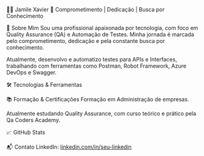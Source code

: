👩‍💻 Jamile Xavier
🌟 Comprometimento | Dedicação | Busca por Conhecimento


🚀 Sobre Mim
Sou uma profissional apaixonada por tecnologia, com foco em Quality Assurance (QA) e Automação de Testes.
Minha jornada é marcada pelo comprometimento, dedicação e pela constante busca por conhecimento.

Atualmente, desenvolvo e automatizo testes para APIs e Interfaces, trabalhando com ferramentas como Postman, Robot Framework, Azure DevOps e Swagger.

🛠️ Tecnologias & Ferramentas

📚 Formação & Certificações
Formação em Administração de empresas.

Atualmente estudando Quality Assurance, com curso teórico e prático pela Qa Coders Academy.

📈 GitHub Stats

📬 Contato
LinkedIn: [linkedin.com/in/seu-linkedin](https://www.linkedin.com/in/jamile-xavier/)

